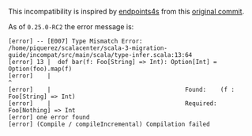 This incompatibility is inspired by [endpoints4s](https://github.com/endpoints4s/endpoints4s) from this [original commit](https://github.com/endpoints4s/endpoints4s/commit/2b57a0be3978c92eb89c6ab766eb93b5789c171f#diff-d6fdde1c26979b1076788de7854e2ddc).

As of `0.25.0-RC2` the error message is:

```
[error] -- [E007] Type Mismatch Error: /home/piquerez/scalacenter/scala-3-migration-guide/incompat/src/main/scala/type-infer.scala:13:64 
[error] 13 |  def bar(f: Foo[String] => Int): Option[Int] = Option(foo).map(f)
[error]    |                                                                ^
[error]    |                                      Found:    (f : Foo[String] => Int)
[error]    |                                      Required: Foo[Nothing] => Int
[error] one error found
[error] (Compile / compileIncremental) Compilation failed
```